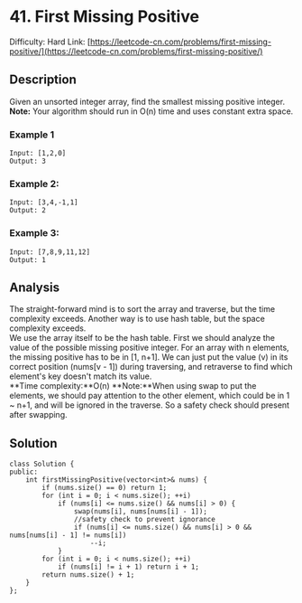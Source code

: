 # 41. First Missing Positive
Difficulty: Hard
Link: [https://leetcode-cn.com/problems/first-missing-positive/](https://leetcode-cn.com/problems/first-missing-positive/)
## Description
Given an unsorted integer array, find the smallest missing positive integer. 
**Note:**
Your algorithm should run in O(n) time and uses constant extra space.   
### Example 1
``` 
Input: [1,2,0]
Output: 3
```
### Example 2:
```
Input: [3,4,-1,1]
Output: 2
```
### Example 3:
```
Input: [7,8,9,11,12]
Output: 1
```
## Analysis
The straight-forward mind is to sort the array and traverse, but the time complexity exceeds.  Another way is to use hash table, but the space complexity exceeds.  
We use the array itself to be the hash table. First we should analyze the value of the possible missing positive integer. For an array with n elements, the missing positive has to be in [1, n+1]. We can just put the value (v) in its correct position (nums[v - 1]) during traversing, and retraverse to find which element's key doesn't match its value.  
**Time complexity:**O(n)
**Note:**When using swap to put the elements, we should pay attention to the other element, which could be in 1 ~ n+1, and will be ignored in the traverse. So a safety check should present after swapping.  
 
## Solution
```
class Solution {
public:
    int firstMissingPositive(vector<int>& nums) {
        if (nums.size() == 0) return 1;
        for (int i = 0; i < nums.size(); ++i) 
            if (nums[i] <= nums.size() && nums[i] > 0) {
                swap(nums[i], nums[nums[i] - 1]);
                //safety check to prevent ignorance
                if (nums[i] <= nums.size() && nums[i] > 0 && nums[nums[i] - 1] != nums[i]) 
                    --i;
            } 
        for (int i = 0; i < nums.size(); ++i)
            if (nums[i] != i + 1) return i + 1;
        return nums.size() + 1;        
    }
};
```
